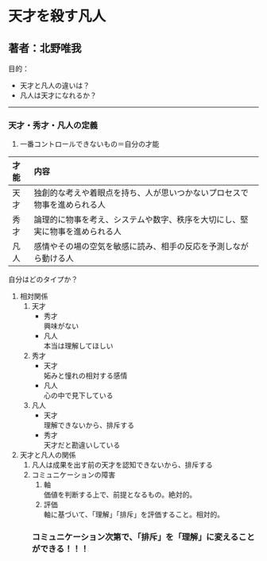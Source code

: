 # 天才を殺す凡人
## 著者：北野唯我
目的：
- 天才と凡人の違いは？
- 凡人は天才になれるか？
---
### 天才・秀才・凡人の定義  
1. 一番コントロールできないもの＝自分の才能  

|才能|内容|
|:---|:---|
|天才|独創的な考えや着眼点を持ち、人が思いつかないプロセスで物事を進められる人|
|秀才|論理的に物事を考え、システムや数字、秩序を大切にし、堅実に物事を進められる人|
|凡人|感情やその場の空気を敏感に読み、相手の反応を予測しながら動ける人|

自分はどのタイプか？

1. 相対関係
    1. 天才
        - 秀才  
        興味がない
        - 凡人  
        本当は理解してほしい
    1. 秀才
        - 天才  
        妬みと憧れの相対する感情
        - 凡人  
        心の中で見下している
    1. 凡人
        - 天才  
        理解できないから、排斥する
        - 秀才  
        天才だと勘違いしている
1. 天才と凡人の関係
    1. 凡人は成果を出す前の天才を認知できないから、排斥する
    2. コミュニケーションの障害
        1. 軸  
        価値を判断する上で、前提となるもの。絶対的。
        1. 評価  
        軸に基づいて、「理解」「排斥」を評価すること。相対的。
        ### コミュニケーション次第で、「排斥」を「理解」に変えることができる！！！

